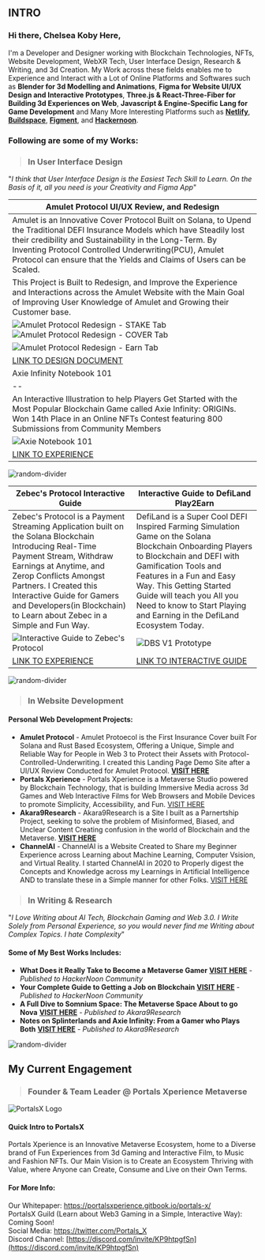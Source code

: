 

## INTRO

### Hi there, Chelsea Koby Here,

I'm a Developer and Designer working with Blockchain Technologies, NFTs, Website Development, WebXR Tech, User Interface Design, Research & Writing, and 3d Creation. My Work across these fields enables me to Experience and Interact with a Lot of Online Platforms and Softwares such as **Blender for 3d Modelling and Animations**, **Figma for Website UI/UX Design and Interactive Prototypes**, **Three.js & React-Three-Fiber for Building 3d Experiences on Web**, **Javascript & Engine-Specific Lang for Game Development** and Many More Interesting Platforms such as [**Netlify**](https://www.netlify.com),  [**Buildspace**](https://buildspace.so/), [**Figment**](https://learn.figment.io/), and [**Hackernoon**](https://hackernoon.com/u/chel_ash).

### Following are some of my Works:

> ### In User Interface Design
"*I think that User Interface Design is the Easiest Tech Skill to Learn. On the Basis of it, all you need is your Creativity and Figma App*"

|Amulet Protocol UI/UX Review, and Redesign|
|--|
|Amulet is an Innovative Cover Protocol Built on Solana, to Upend the Traditional DEFI Insurance Models which have Steadily lost their credibility and Sustainability in the Long-Term. By Inventing Protocol Controlled Underwriting(PCU), Amulet Protocol can ensure that the Yields and Claims of Users can be Scaled.
This Project is Built to Redesign, and Improve the Experience and Interactions across the Amulet Website with the Main Goal of Improving User Knowledge of Amulet and Growing their Customer base.|
|![Amulet Protocol Redesign - STAKE Tab](https://cdn.hackernoon.com/images/4jLd9wAdOWQW3iTiKFVy3oWadmu1-5r931p4.png)![Amulet Protocol Redesign - COVER Tab](https://cdn.hackernoon.com/images/4jLd9wAdOWQW3iTiKFVy3oWadmu1-ppa31hy.png)
|![Amulet Protocol Redesign - Earn Tab](https://cdn.hackernoon.com/images/4jLd9wAdOWQW3iTiKFVy3oWadmu1-g9c319f.png)
| [LINK TO DESIGN DOCUMENT](https://bit.ly/3qWDn2A) |
|Axie Infinity Notebook 101 | DodgeBall Skies Game Prototype |
|--|--|
|An Interactive Illustration to help Players Get Started with the Most Popular Blockchain Game called Axie Infinity: ORIGINs. Won 14th Place in an Online NFTs Contest featuring 800 Submissions from Community Members| DodgeBall Skies is a Browser Based 3d Battle Arena Multiplayer Game on the Solana Blockchain, where players battle in MazeLike Domes across various gaming modes. This is a V1 Game Prototype for DodgeBall Skies built for the recent Solana SummerCamp Hackathon. |
|![Axie Notebook 101](https://images.squarespace-cdn.com/content/v1/61a2f725d5ff0b5ad9b43eaf/1650643398198-CHANATDI04AIA1I2FKJ7/Axie+ORIGIN+Notebook+101+2.png?format=750w)| ![DBS V1 Prototype](https://cdn.hackernoon.com/images/4jLd9wAdOWQW3iTiKFVy3oWadmu1-ov9305o.png) |
| [LINK TO EXPERIENCE](https://bit.ly/origins-notebook101) | [LINK TO GAME PROTOTYPE](https://bit.ly/3AkagLQ)|

![random-divider](https://cdn.hackernoon.com/images/4jLd9wAdOWQW3iTiKFVy3oWadmu1-i5a30z6.png)

|Zebec's Protocol Interactive Guide | Interactive Guide to DefiLand Play2Earn|
|--|--|
|Zebec's Protocol is a Payment Streaming Application built on the Solana Blockchain Introducing Real-Time Payment Stream, Withdraw Earnings at Anytime, and Zerop Conflicts Amongst Partners. I Created this Interactive Guide for Gamers and Developers(in Blockchain) to Learn about Zebec in a Simple and Fun Way.| DefiLand is a Super Cool DEFI Inspired Farming Simulation Game on the Solana Blockchain Onboarding Players to Blockchain and DEFI with Gamification Tools and Features in a Fun and Easy Way. This Getting Started Guide will teach you All you Need to know to Start Playing and Earning in the DefiLand Ecosystem Today. |
|![Interactive Guide to Zebec's Protocol](https://cdn.hackernoon.com/images/4jLd9wAdOWQW3iTiKFVy3oWadmu1-wa931kf.png)| ![DBS V1 Prototype](https://cdn.hackernoon.com/images/4jLd9wAdOWQW3iTiKFVy3oWadmu1-1ya31aq.png) |
| [LINK TO EXPERIENCE](https://bit.ly/3B8k9f3) | [LINK TO INTERACTIVE GUIDE](https://bit.ly/3QagROS)|
> 

![random-divider](https://cdn.hackernoon.com/images/4jLd9wAdOWQW3iTiKFVy3oWadmu1-i5a30z6.png)

> ### In Website Development
#### Personal Web Development Projects:
* **Amulet Protocol** - Amulet Protoecol is the First Insurance Cover built For Solana and Rust Based Ecosystem, Offering a Unique, Simple and Reliable Way for People in Web 3 to Protect their Assets with Protocol-Controlled-Underwriting. I created this Landing Page Demo Site after a UI/UX Review Conducted for Amulet Protocol. 
**[VISIT HERE](https://amulet-demo.framer.website/)**
* **Portals Xperience** - Portals Xperience is a Metaverse Studio powered by Blockchain Technology, that is building Immersive Media across 3d Games and Web Interactive Films for Web Browsers and Mobile Devices to promote Simplicity, Accessibility, and Fun. [VISIT HERE](https://portalsx.vercel.app/)
* **Akara9Research** - Akara9Research is a Site I built as a Parnertship Project, seeking to solve the problem of Misinformed, Biased, and Unclear Content Creating confusion in the world of Blockchain and the Metaverse. **[VISIT HERE](https://www.akara9research.com/)**
* **ChannelAI** - ChannelAI is a Website Created to Share my Beginner Experience across Learning about Machine Learning, Computer Vsision, and Virtual Reality. I started ChannelAI in 2020 to Properly digest the Concepts and Knowledge across my Learnings in Artificial Intelligence AND to translate these in a Simple manner for other Folks. [VISIT HERE](https://channelai.netlify.app/)

> ### In Writing & Research
"*I Love Writing about AI Tech, Blockchain Gaming and Web 3.0. I Write Solely from Personal Experience, so you would never find me Writing about Complex Topics. I hate Complexity*"
 #### Some of My Best Works Includes:
 * **What Does it Really Take to Become a Metaverse Gamer** [**VISIT HERE**](https://hackernoon.com/what-does-it-take-to-really-become-a-metaverse-gamer) - *Published to HackerNoon Community*
 * **Your Complete Guide to Getting a Job on Blockchain** [**VISIT HERE**](https://hackernoon.com/your-complete-guide-to-getting-a-job-on-blockchain) - *Published to HackerNoon Community*
 * **A Full Dive to Somnium Space: The Metaverse Space About to go Nova** **[VISIT HERE](https://www.akara9research.com/gamer-hub/somnium-space-a-full-dive-the-metaverse-that-is-miles-away-for-a-grand-explosion)** - *Published to Akara9Research*
 * **Notes on Splinterlands and Axie Infinity: From a Gamer who Plays Both** **[VISIT HERE](https://www.akara9research.com/gamer-hub/notes-on-splinterlands-and-axie-infinity-from-a-gamer-who-plays-both)** - *Published to Akara9Research*

![random-divider](https://cdn.hackernoon.com/images/4jLd9wAdOWQW3iTiKFVy3oWadmu1-i5a30z6.png)

## My Current Engagement

> ### **Founder & Team Leader @ Portals Xperience Metaverse**
![PortalsX Logo](https://cdn.hackernoon.com/images/4jLd9wAdOWQW3iTiKFVy3oWadmu1-d3d30h0.png)
#### Quick Intro to PortalsX
Portals Xperience is an Innovative Metaverse Ecosystem, home to a Diverse brand of Fun Experiences from 3d Gaming and Interactive Film, to Music and Fashion NFTs. Our Main Vision is to Create an Ecosystem Thriving with Value, where Anyone can Create, Consume and Live on their Own Terms.
#### For More Info:
Our Whitepaper: https://portalsxperience.gitbook.io/portals-x/
<br>
PortalsX Guild (Learn about Web3 Gaming in a Simple, Interactive Way): Coming Soon!
<br>
Social Media: https://twitter.com/Portals_X
<br>
Discord Channel: [https://discord.com/invite/KP9htpgfSn](https://discord.com/invite/KP9htpgfSn)

